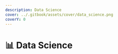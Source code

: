 ```yaml
---
description: Data Science
cover: ../.gitbook/assets/cover/data_science.png
coverY: 0
---
```



# 📊 Data Science